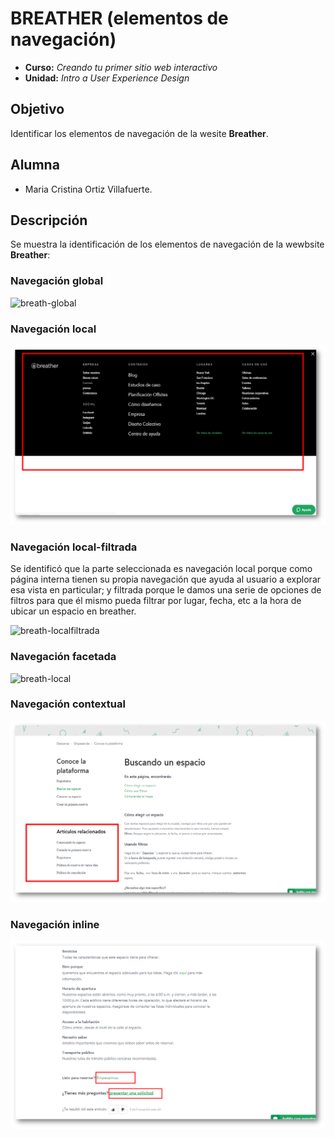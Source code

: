 # BREATHER (elementos de navegación)

* **Curso:** _Creando tu primer sitio web interactivo_
* **Unidad:** _Intro a User Experience Design_

## Objetivo

Identificar los elementos de navegación de la wesite **Breather**.


## Alumna
* Maria Cristina Ortiz Villafuerte.

## Descripción

Se muestra la identificación de los elementos de navegación de la wewbsite **Breather**:

### Navegación global

![breath-global](https://github.com/MariacristinaOrtiz/breather/blob/master/assets/docs/breather-navegaci%C3%B3n%20global.png)

### Navegación local

![breath-local](assets/docs/breather-navegacionlocal.png)

### Navegación local-filtrada

Se identificó que la parte seleccionada es navegación local porque como página interna tienen su propia navegación que ayuda al usuario a explorar esa vista en particular; y filtrada porque le damos una serie de opciones de filtros para que él mismo pueda filtrar por lugar, fecha, etc a la hora de ubicar un espacio en breather.

![breath-localfiltrada](assets/docs/breather-navegaciónlocalfiltrada2.png)

### Navegación facetada

![breath-local](assets/docs/breather-navegaciónfacetada.png)

### Navegación contextual

![breath-local](assets/docs/breather-navegacioncontextual.png)

### Navegación inline

![breath-local](assets/docs/breather-navegacioninline.png)
